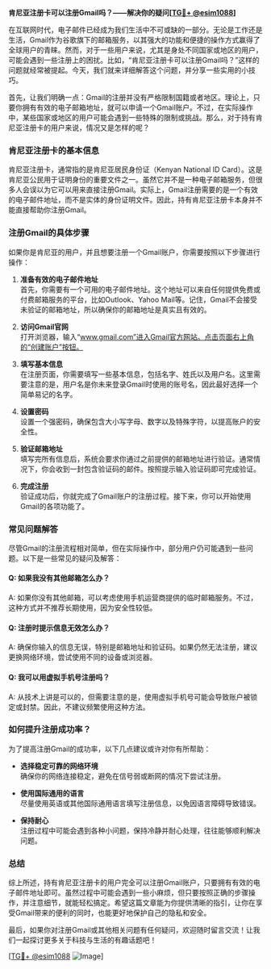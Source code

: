 **肯尼亚注册卡可以注册Gmail吗？——解决你的疑问[[TG💪+ @esim1088](https://t.me/s/esim1088)]**

在互联网时代，电子邮件已经成为我们生活中不可或缺的一部分。无论是工作还是生活，Gmail作为谷歌旗下的邮箱服务，以其强大的功能和便捷的操作方式赢得了全球用户的青睐。然而，对于一些用户来说，尤其是身处不同国家或地区的用户，可能会遇到一些注册上的困扰。比如，“肯尼亚注册卡可以注册Gmail吗？”这样的问题就经常被提起。今天，我们就来详细解答这个问题，并分享一些实用的小技巧。

首先，让我们明确一点：Gmail的注册并没有严格限制国籍或者地区。理论上，只要你拥有有效的电子邮箱地址，就可以申请一个Gmail账户。不过，在实际操作中，某些国家或地区的用户可能会遇到一些特殊的限制或挑战。那么，对于持有肯尼亚注册卡的用户来说，情况又是怎样的呢？

### 肯尼亚注册卡的基本信息

肯尼亚注册卡，通常指的是肯尼亚居民身份证（Kenyan National ID Card）。这是肯尼亚公民用于证明身份的重要文件之一。虽然它并不是一种电子邮箱服务，但很多人会误以为它可以用来直接注册Gmail。实际上，Gmail注册需要的是一个有效的电子邮件地址，而不是实体的身份证明文件。因此，持有肯尼亚注册卡本身并不能直接帮助你注册Gmail。

### 注册Gmail的具体步骤

如果你是肯尼亚的用户，并且想要注册一个Gmail账户，你需要按照以下步骤进行操作：

1. **准备有效的电子邮件地址**  
   首先，你需要有一个可用的电子邮件地址。这个地址可以来自任何提供免费或付费邮箱服务的平台，比如Outlook、Yahoo Mail等。记住，Gmail不会接受未验证的邮箱地址，所以确保你的邮箱地址是真实且有效的。

2. **访问Gmail官网**  
   打开浏览器，输入“www.gmail.com”进入Gmail官方网站。点击页面右上角的“创建账户”按钮。

3. **填写基本信息**  
   在注册页面，你需要填写一些基本信息，包括名字、姓氏以及用户名。这里需要注意的是，用户名是你未来登录Gmail时使用的账号名，因此最好选择一个简单易记的名字。

4. **设置密码**  
   设置一个强密码，确保包含大小写字母、数字以及特殊字符，以提高账户的安全性。

5. **验证邮箱地址**  
   填写完所有信息后，系统会要求你通过之前提供的邮箱地址进行验证。通常情况下，你会收到一封包含验证码的邮件。按照提示输入验证码即可完成验证。

6. **完成注册**  
   验证成功后，你就完成了Gmail账户的注册过程。接下来，你可以开始使用Gmail的各项功能了。

### 常见问题解答

尽管Gmail的注册流程相对简单，但在实际操作中，部分用户仍可能遇到一些问题。以下是一些常见的疑问及解答：

#### Q: 如果我没有其他邮箱怎么办？
A: 如果你没有其他邮箱，可以考虑使用手机运营商提供的临时邮箱服务。不过，这种方式并不推荐长期使用，因为安全性较低。

#### Q: 注册时提示信息无效怎么办？
A: 确保你输入的信息无误，特别是邮箱地址和验证码。如果仍然无法注册，建议更换网络环境，尝试使用不同的设备或浏览器。

#### Q: 我可以用虚拟手机号注册吗？
A: 从技术上讲是可以的，但需要注意的是，使用虚拟手机号可能会导致账户被锁定或封禁。因此，不建议频繁使用这种方法。

### 如何提升注册成功率？

为了提高注册Gmail的成功率，以下几点建议或许对你有所帮助：

- **选择稳定可靠的网络环境**  
  确保你的网络连接稳定，避免在信号弱或断网的情况下尝试注册。

- **使用国际通用的语言**  
  尽量使用英语或其他国际通用语言填写注册信息，以免因语言障碍导致错误。

- **保持耐心**  
  注册过程中可能会遇到各种小问题，保持冷静并耐心处理，往往能够顺利解决问题。

### 总结

综上所述，持有肯尼亚注册卡的用户完全可以注册Gmail账户，只要拥有有效的电子邮件地址即可。虽然过程中可能会遇到一些小麻烦，但只要按照正确的步骤操作，并注意细节，就能轻松搞定。希望这篇文章能为你提供清晰的指引，让你在享受Gmail带来的便利的同时，也能更好地保护自己的隐私和安全。

最后，如果你对注册Gmail或其他相关问题有任何疑问，欢迎随时留言交流！让我们一起探讨更多关于科技与生活的有趣话题吧！

[[TG💪+ @esim1088](https://t.me/s/esim1088) ![Image](https://i.postimg.cc/4NQfJmqS/Snipaste-2025-05-13-00-14-12.png)]